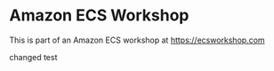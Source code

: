 # Amazon ECS Workshop

This is part of an Amazon ECS workshop at https://ecsworkshop.com

changed test
